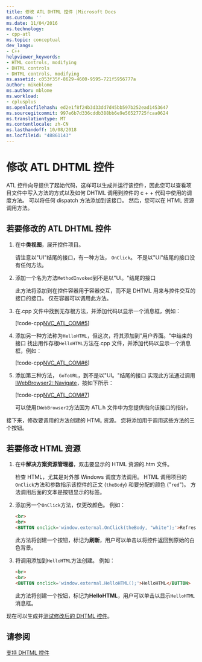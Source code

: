 ```yaml
---
title: 修改 ATL DHTML 控件 |Microsoft Docs
ms.custom: ''
ms.date: 11/04/2016
ms.technology:
- cpp-atl
ms.topic: conceptual
dev_langs:
- C++
helpviewer_keywords:
- HTML controls, modifying
- DHTML controls
- DHTML controls, modifying
ms.assetid: c053f35f-8629-4600-9595-721f5956777a
author: mikeblome
ms.author: mblome
ms.workload:
- cplusplus
ms.openlocfilehash: ed2e1f8f24b3d33dd7d45bb597b252ead1453647
ms.sourcegitcommit: 997e6b7d336cddb388bb6e9e56527725fcaa0624
ms.translationtype: MT
ms.contentlocale: zh-CN
ms.lasthandoff: 10/08/2018
ms.locfileid: "48861143"
---
```

# <a name="modifying-the-atl-dhtml-control"></a>修改 ATL DHTML 控件

ATL 控件向导提供了起始代码，这样可以生成并运行该控件，因此您可以查看项目文件中写入方法的方式以及如何 DHTML 调用到控件的 c + + 代码中使用的调度方法。 可以将任何 dispatch 方法添加到该接口。 然后，您可以在 HTML 资源调用方法。

## <a name="to-modify-the-atl-dhtml-control"></a>若要修改的 ATL DHTML 控件

1. 在中**类视图**，展开控件项目。

   请注意以"UI"结尾的接口，有一种方法， `OnClick`。 不是以"UI"结尾的接口没有任何方法。

1. 添加一个名为方法`MethodInvoked`到不是以"UI。"结尾的接口

   此方法将添加到在控件容器用于容器交互，而不是 DHTML 用来与控件交互的接口的接口。 仅在容器可以调用此方法。

1. 在.cpp 文件中找到无存根方法，并添加代码以显示一个消息框，例如：

   [!code-cpp[NVC_ATL_COM#5](../atl/codesnippet/cpp/modifying-the-atl-dhtml-control_1.cpp)]

1. 添加另一种方法称为`HelloHTML`，但这次，将其添加到"用户界面。"中结束的接口 找出用作存根`HelloHTML`方法在.cpp 文件，并添加代码以显示一个消息框，例如：

   [!code-cpp[NVC_ATL_COM#6](../atl/codesnippet/cpp/modifying-the-atl-dhtml-control_2.cpp)]

1. 添加第三种方法， `GoToURL`，到不是以"UI。"结尾的接口 实现此方法通过调用[IWebBrowser2::Navigate](https://msdn.microsoft.com/library/aa752133.aspx)，按如下所示：

   [!code-cpp[NVC_ATL_COM#7](../atl/codesnippet/cpp/modifying-the-atl-dhtml-control_3.cpp)]

   可以使用`IWebBrowser2`方法因为 ATL.h 文件中为您提供指向该接口的指针。

接下来，修改要调用的方法创建的 HTML 资源。 您将添加用于调用这些方法的三个按钮。

## <a name="to-modify-the-html-resource"></a>若要修改 HTML 资源

1. 在中**解决方案资源管理器**，双击要显示的 HTML 资源的.htm 文件。

   检查 HTML，尤其是对外部 Windows 调度方法调用。 HTML 调用项目的`OnClick`方法和参数指示该控件的正文 (`theBody`) 和要分配的颜色 ("`red`")。 方法调用后面的文本是按钮显示的标签。

1. 添加另一个`OnClick`方法，仅更改颜色。 例如：

    ```html
    <br>
    <br>
    <BUTTON onclick='window.external.OnClick(theBody, "white");'>Refresh</BUTTON>
    ```

   此方法将创建一个按钮，标记为**刷新**，用户可以单击以将控件返回到原始的白色背景。

1. 将调用添加到`HelloHTML`方法创建。 例如：

    ```html
    <br>
    <br>
    <BUTTON onclick='window.external.HelloHTML();'>HelloHTML</BUTTON>
    ```

   此方法将创建一个按钮，标记为**HelloHTML**，用户可以单击以显示`HelloHTML`消息框。

现在可以生成并[测试修改后的 DHTML 控件](../atl/testing-the-modified-atl-dhtml-control.md)。

## <a name="see-also"></a>请参阅

[支持 DHTML 控件](../atl/atl-support-for-dhtml-controls.md)
